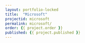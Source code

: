 ```yaml
---
layout: portfolio-locked
title:  "Microsoft"
projectid: microsoft
permalink: microsoft/
order: {{ project.order }}
published: {{ project.published }}
---
```


